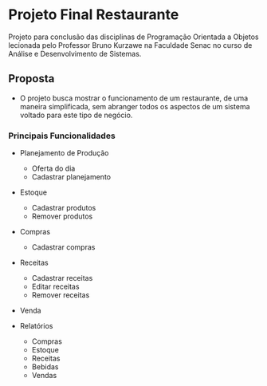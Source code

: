 # Projeto Final Restaurante

Projeto para conclusão das disciplinas de Programação Orientada a Objetos lecionada pelo Professor Bruno Kurzawe na Faculdade Senac no curso de Análise e Desenvolvimento de Sistemas.

## Proposta
- O projeto busca mostrar o funcionamento de um restaurante, de uma maneira simplificada, sem abranger todos os aspectos de um sistema voltado para este tipo de negócio.

### Principais Funcionalidades

- Planejamento de Produção
  - Oferta do dia
  - Cadastrar planejamento
 
- Estoque
  - Cadastrar produtos
  - Remover produtos

- Compras
  - Cadastrar compras

- Receitas
  - Cadastrar receitas
  - Editar receitas
  - Remover receitas
 
- Venda

- Relatórios
  - Compras
  - Estoque
  - Receitas
  - Bebidas
  - Vendas
